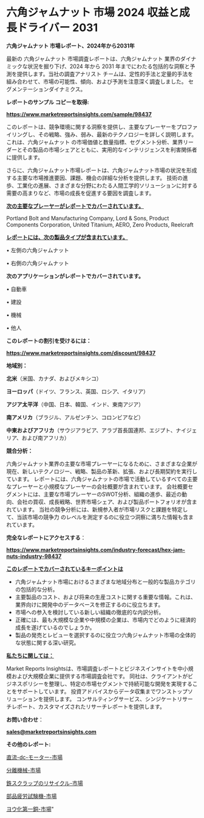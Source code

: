 # 六角ジャムナット 市場 2024 収益と成長ドライバー 2031

<strong>六角ジャムナット 市場レポート、2024年から2031年</strong>

最新の 六角ジャムナット 市場調査レポートは、六角ジャムナット 業界のダイナミックな状況を掘り下げ、2024 年から 2031 年までにわたる包括的な洞察と予測を提供します。当社の調査アナリスト チームは、定性的手法と定量的手法を組み合わせて、市場の可能性、傾向、および予測を注意深く調査しました。 セグメンテーションダイナミクス。



<strong>レポートのサンプル コピーを取得:</strong> <a href=https://www.marketreportsinsights.com/sample/98437>

<strong><u>https://www.marketreportsinsights.com/sample/98437</u></strong></a>

このレポートは、競争環境に関する洞察を提供し、主要なプレーヤーをプロファイリングし、その戦略、強み、弱み、最新のテクノロジーを詳しく説明します。 これは、六角ジャムナット の市場価値と数量指標、セグメント分析、業界リーダーとその製品の市場シェアとともに、実用的なインテリジェンスを利害関係者に提供します。

さらに、六角ジャムナット市場レポートは、六角ジャムナット市場の状況を形成する主要な市場推進要因、課題、機会の詳細な分析を提供します。 技術の進歩、工業化の進展、さまざまな分野にわたる人間工学的ソリューションに対する需要の高まりなど、市場の成長を促進する要因を調査します。



<strong><u>次の主要なプレーヤーがレポートでカバーされています。</u></strong>

Portland Bolt and Manufacturing Company, Lord & Sons, Product Components Corporation, United Titanium, AERO, Zero Products, Reelcraft



<strong><u><b>レポートには、次の製品タイプが含まれています。</b></u></strong>

• 左側の六角ジャムナット

• 右側の六角ジャムナット



<strong><b>次のアプリケーションがレポートでカバーされています。</b></strong>

• 自動車

• 建設

• 機械

• 他人



<strong><b>このレポートの割引を受けるには：</b></strong><a href=https://www.marketreportsinsights.com/discount/98437>

<strong><u>https://www.marketreportsinsights.com/discount/98437</u></strong></a>



<strong>地域別：</strong>



<strong>北米</strong>（米国、カナダ、およびメキシコ）



<strong>ヨーロッパ</strong>（ドイツ、フランス、英国、ロシア、イタリア）



<strong>アジア太平洋</strong>（中国、日本、韓国、インド、東南アジア）



<strong>南アメリカ</strong>（ブラジル、アルゼンチン、コロンビアなど）



<strong>中東およびアフリカ</strong>（サウジアラビア、アラブ首長国連邦、エジプト、ナイジェリア、および南アフリカ）



<strong>競合分析：</strong>

六角ジャムナット業界の主要な市場プレーヤーになるために、さまざまな企業が現在、新しいテクノロジー、戦略、製品の革新、拡張、および長期契約を実行しています。 レポートには、六角ジャムナットの市場で活動しているすべての主要なプレーヤーと小規模なプレーヤーの会社概要が含まれています。 会社概要セグメントには、主要な市場プレーヤーのSWOT分析、組織の進歩、最近の動向、会社の買収、成長戦略、世界市場シェア、および製品ポートフォリオが含まれています。 当社の競争分析には、新規参入者が市場リスクと課題を特定して、当該市場の競争力 のレベルを測定するのに役立つ洞察に満ちた情報も含まれています。



<strong>完全なレポートにアクセスする</strong>：

<a href=https://www.marketreportsinsights.com/industry-forecast/hex-jam-nuts-industry-98437>

<strong><u>https://www.marketreportsinsights.com/industry-forecast/hex-jam-nuts-industry-98437</u></strong></a>



<strong><u><b>このレポートでカバーされているキーポイントは</b></u></strong>
<ul>
  <li>六角ジャムナット市場におけるさまざまな地域分布と一般的な製品カテゴリの包括的な分析。</li>
  <li>主要製品のコスト、および将来の生産コストに関する重要な情報。これは、業界向けに開発中のデータベースを修正するのに役立ちます。</li>
  <li>市場への参入を検討している新しい組織の徹底的な内訳分析。</li>
  <li>正確には、最も大規模な企業や中規模の企業は、市場内でどのように経済的成長を遂げているのでしょうか。</li>
  <li>製品の発売とレビューを選択するのに役立つ六角ジャムナット市場の全体的な状態に関する深い研究。</li>
</ul>


<strong><u><b>私たちに関しては：</b></u></strong>

Market Reports Insightsは、市場調査レポートとビジネスインサイトを中小規模および大規模企業に提供する市場調査会社です。 同社は、クライアントがビジネスポリシーを整理し、特定の市場セグメントで持続可能な開発を実現することをサポートしています。 投資アドバイスからデータ収集までワンストップソリューションを提供します。 コンサルティングサービス、シンジケートリサーチレポート、カスタマイズされたリサーチレポートを提供します。



<strong><b>お問い合わせ</b></strong>：

<a href=mailto:sales@marketreportsinsights.com>

<strong><u>sales@marketreportsinsights.com</u></strong></a>



<strong>その他のレポート:</strong>

<a href=https://www.linkedin.com/pulse/直流-dc-モーター-市場-2023-総合分析と事業成長戦略-2030-wniof/>直流-dc-モーター-市場</a>

<a href=https://www.linkedin.com/pulse/分離機械-市場-2030-年までの需要に焦点を当てた-2023-年調査レポート-o99bf/>分離機械-市場</a>

<a href=https://www.linkedin.com/pulse/鉄スクラップのリサイクル-市場-2030-年までの需要に焦点を当てた-t6p4f/>鉄スクラップのリサイクル-市場</a>

<a href=https://www.linkedin.com/pulse/部品疲労試験機-市場-2023-swot-分析と成長率-2030-data-dive-discoveries-24-analysis-ytwdc/>部品疲労試験機-市場</a>

<a href=https://www.linkedin.com/pulse/ヨウ化第一銅-市場-2023-swot-分析と成長率-2030-consumer-connection-collective-360-0vfnf/>ヨウ化第一銅-市場</a>"
